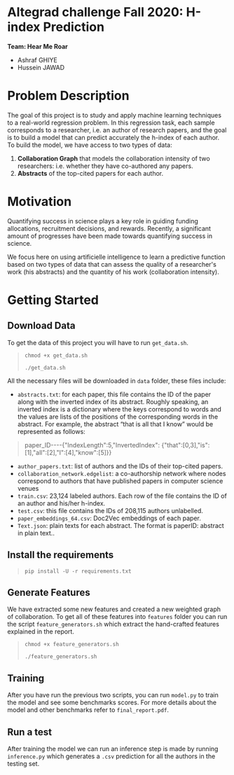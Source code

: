 # Altegrad challenge Fall 2020: H-index Prediction
 
**Team: Hear Me Roar**

- Ashraf GHIYE
- Hussein JAWAD

 
# Problem Description

The goal of this project is to study and apply machine learning techniques to a real-world regression problem. In this regression task, each sample corresponds to a researcher, i.e. an author of research papers, and the goal is to build a model that can predict accurately the h-index of each author. 
To build the model, we have access to two types of data: 

1. **Collaboration Graph** that models the collaboration intensity of two researchers: i.e. whether they have co-authored any papers.
2. **Abstracts** of the top-cited papers for each author.


# Motivation

Quantifying success in science plays a key role in guiding funding allocations, recruitment decisions, and rewards. Recently, a significant amount of progresses have been made towards quantifying success in science. 

We focus here on using artificielle intelligence to learn a predictive function based on two types of data that can assess the quality of a researcher's work (his abstracts) and the quantity of his work (collaboration intensity).

# Getting Started

## Download Data


To get the data of this project you will have to run `get_data.sh`.

> `chmod +x get_data.sh`
> 
> `./get_data.sh`

All the necessary files will be downloaded in `data` folder, these files include:

* `abstracts.txt`: for each paper, this file contains the ID of the paper along with the inverted index
of its abstract. Roughly speaking, an inverted index is a dictionary where the keys correspond
to words and the values are lists of the positions of the corresponding words in the abstract. For
example, the abstract “that is all that I know” would be represented as follows:

> paper_ID----{"IndexLength":5,"InvertedIndex":
> {"that":[0,3],"is":[1],"all":[2],"I":[4],"know":[5]}}

* `author_papers.txt`: list of authors and the IDs of their top-cited papers.
* `collaboration_network.edgelist`: a co-authorship network where nodes correspond to authors
that have published papers in computer science venues
* `train.csv`: 23,124 labeled authors. Each row of the file contains the ID of an author and
his/her h-index.
* `test.csv`: this file contains the IDs of 208,115 authors unlabelled.
* `paper_embeddings_64.csv`: Doc2Vec embeddings of each paper.
* `Text.json`: plain texts for each abstract. The format is paperID: abstract in plain text..

## Install the requirements

>  `pip install -U -r requirements.txt`

## Generate Features

We have extracted some new features and created a new weighted graph of collaboration. To get all of these features into `features` folder you can run the script `feature_generators.sh` which extract the hand-crafted features explained in the report.

> `chmod +x feature_generators.sh`
> 
> `./feature_generators.sh`

## Training 

After you have run the previous two scripts, you can run `model.py` to train the model and see some benchmarks scores. For more details about the model and other benchmarks refer to `final_report.pdf`.

## Run a test

After training the model we can run an inference step is made by running `inference.py` which generates a `.csv` prediction for all the authors in the testing set.



